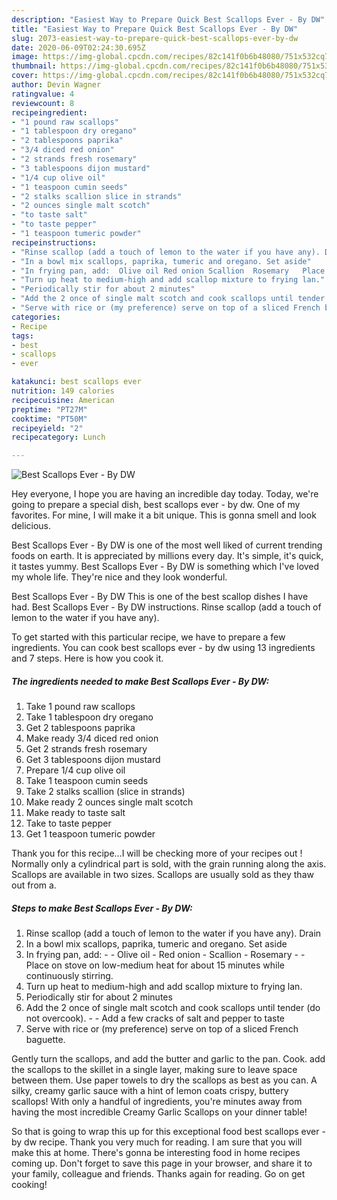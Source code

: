 ```yaml
---
description: "Easiest Way to Prepare Quick Best Scallops Ever - By DW"
title: "Easiest Way to Prepare Quick Best Scallops Ever - By DW"
slug: 2073-easiest-way-to-prepare-quick-best-scallops-ever-by-dw
date: 2020-06-09T02:24:30.695Z
image: https://img-global.cpcdn.com/recipes/82c141f0b6b48080/751x532cq70/best-scallops-ever-by-dw-recipe-main-photo.jpg
thumbnail: https://img-global.cpcdn.com/recipes/82c141f0b6b48080/751x532cq70/best-scallops-ever-by-dw-recipe-main-photo.jpg
cover: https://img-global.cpcdn.com/recipes/82c141f0b6b48080/751x532cq70/best-scallops-ever-by-dw-recipe-main-photo.jpg
author: Devin Wagner
ratingvalue: 4
reviewcount: 8
recipeingredient:
- "1 pound raw scallops"
- "1 tablespoon dry oregano"
- "2 tablespoons paprika"
- "3/4 diced red onion"
- "2 strands fresh rosemary"
- "3 tablespoons dijon mustard"
- "1/4 cup olive oil"
- "1 teaspoon cumin seeds"
- "2 stalks scallion slice in strands"
- "2 ounces single malt scotch"
- "to taste salt"
- "to taste pepper"
- "1 teaspoon tumeric powder"
recipeinstructions:
- "Rinse scallop (add a touch of lemon to the water if you have any). Drain"
- "In a bowl mix scallops, paprika, tumeric and oregano. Set aside"
- "In frying pan, add:  Olive oil Red onion Scallion  Rosemary   Place on stove on low-medium heat for about 15 minutes while continuously stirring."
- "Turn up heat to medium-high and add scallop mixture to frying lan."
- "Periodically stir for about 2 minutes"
- "Add the 2 once of single malt scotch and cook scallops until tender  (do not overcook).   Add a few cracks of salt and pepper to taste"
- "Serve with rice or (my preference) serve on top of a sliced French baguette."
categories:
- Recipe
tags:
- best
- scallops
- ever

katakunci: best scallops ever 
nutrition: 149 calories
recipecuisine: American
preptime: "PT27M"
cooktime: "PT50M"
recipeyield: "2"
recipecategory: Lunch

---
```



![Best Scallops Ever - By DW](https://img-global.cpcdn.com/recipes/82c141f0b6b48080/751x532cq70/best-scallops-ever-by-dw-recipe-main-photo.jpg)

Hey everyone, I hope you are having an incredible day today. Today, we're going to prepare a special dish, best scallops ever - by dw. One of my favorites. For mine, I will make it a bit unique. This is gonna smell and look delicious.

Best Scallops Ever - By DW is one of the most well liked of current trending foods on earth. It is appreciated by millions every day. It's simple, it's quick, it tastes yummy. Best Scallops Ever - By DW is something which I've loved my whole life. They're nice and they look wonderful.

Best Scallops Ever - By DW This is one of the best scallop dishes I have had. Best Scallops Ever - By DW instructions. Rinse scallop (add a touch of lemon to the water if you have any).


To get started with this particular recipe, we have to prepare a few ingredients. You can cook best scallops ever - by dw using 13 ingredients and 7 steps. Here is how you cook it.

<!--inarticleads1-->

##### The ingredients needed to make Best Scallops Ever - By DW:

1. Take 1 pound raw scallops
1. Take 1 tablespoon dry oregano
1. Get 2 tablespoons paprika
1. Make ready 3/4 diced red onion
1. Get 2 strands fresh rosemary
1. Get 3 tablespoons dijon mustard
1. Prepare 1/4 cup olive oil
1. Take 1 teaspoon cumin seeds
1. Take 2 stalks scallion (slice in strands)
1. Make ready 2 ounces single malt scotch
1. Make ready to taste salt
1. Take to taste pepper
1. Get 1 teaspoon tumeric powder


Thank you for this recipe…I will be checking more of your recipes out ! Normally only a cylindrical part is sold, with the grain running along the axis. Scallops are available in two sizes. Scallops are usually sold as they thaw out from a. 

<!--inarticleads2-->

##### Steps to make Best Scallops Ever - By DW:

1. Rinse scallop (add a touch of lemon to the water if you have any). Drain
1. In a bowl mix scallops, paprika, tumeric and oregano. Set aside
1. In frying pan, add: -  - Olive oil - Red onion - Scallion  - Rosemary  -  - Place on stove on low-medium heat for about 15 minutes while continuously stirring.
1. Turn up heat to medium-high and add scallop mixture to frying lan.
1. Periodically stir for about 2 minutes
1. Add the 2 once of single malt scotch and cook scallops until tender  (do not overcook).  -  - Add a few cracks of salt and pepper to taste
1. Serve with rice or (my preference) serve on top of a sliced French baguette.


Gently turn the scallops, and add the butter and garlic to the pan. Cook. add the scallops to the skillet in a single layer, making sure to leave space between them. Use paper towels to dry the scallops as best as you can. A silky, creamy garlic sauce with a hint of lemon coats crispy, buttery scallops! With only a handful of ingredients, you&#39;re minutes away from having the most incredible Creamy Garlic Scallops on your dinner table! 

So that is going to wrap this up for this exceptional food best scallops ever - by dw recipe. Thank you very much for reading. I am sure that you will make this at home. There's gonna be interesting food in home recipes coming up. Don't forget to save this page in your browser, and share it to your family, colleague and friends. Thanks again for reading. Go on get cooking!
